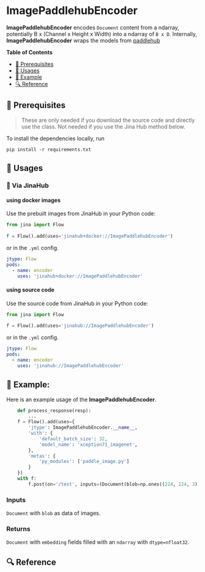 # ImagePaddlehubEncoder

**ImagePaddlehubEncoder** encodes `Document` content from a ndarray, potentially B x (Channel x Height x Width) into a ndarray of `B x D`. Internally, **ImagePaddlehubEncoder** wraps the models from [paddlehub](https://github.com/PaddlePaddle/PaddleHub)

**Table of Contents**

- [🌱 Prerequisites](#-prerequisites)
- [🚀 Usages](#-usages)
- [🎉️ Example](#-example)
- [🔍️ Reference](#-reference)


## 🌱 Prerequisites

> These are only needed if you download the source code and directly use the class. Not needed if you use the Jina Hub method below.

To install the dependencies locally, run 
```
pip install -r requirements.txt
```

## 🚀 Usages  

### 🚚 Via JinaHub

#### using docker images
Use the prebuilt images from JinaHub in your Python code: 

```python
from jina import Flow
	
f = Flow().add(uses='jinahub+docker://ImagePaddlehubEncoder')
```

or in the `.yml` config.
	
```yaml
jtype: Flow
pods:
  - name: encoder
    uses: 'jinahub+docker://ImagePaddlehubEncoder'
```

#### using source code
Use the source code from JinaHub in your Python code:

```python
from jina import Flow
	
f = Flow().add(uses='jinahub://ImagePaddlehubEncoder')
```

or in the `.yml` config.

```yaml
jtype: Flow
pods:
  - name: encoder
    uses: 'jinahub://ImagePaddlehubEncoder'
```
## 🎉 Example:

Here is an example usage of the **ImagePaddlehubEncoder**.

```python
    def process_response(resp):
        ...
    f = Flow().add(uses={
        'jtype': ImagePaddlehubEncoder.__name__,
        'with': {
            'default_batch_size': 32,
            'model_name': 'xception71_imagenet',
        },
        'metas': {
            'py_modules': ['paddle_image.py']
        }
    })
    with f:
        f.post(on='/test', inputs=(Document(blob=np.ones((224, 224, 3))) for _ in range(25)), on_done=process_response)
```

### Inputs 

`Document` with `blob` as data of images.

### Returns

`Document` with `embedding` fields filled with an `ndarray`  with `dtype=nfloat32`.

## 🔍️ Reference
